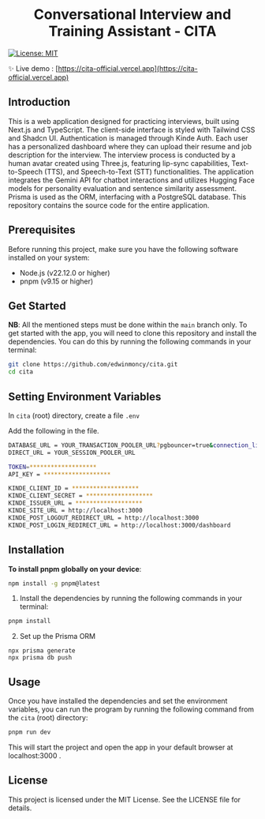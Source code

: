 <h1 align="center">Conversational Interview and Training Assistant - CITA</h1>
<p>
    <a href="#" target="_blank">
        <img alt="License: MIT" src="https://img.shields.io/badge/License-MIT-yellow.svg" />
    </a>
</p>

✨ Live demo : [https://cita-official.vercel.app](https://cita-official.vercel.app)

## Introduction

This is a web application designed for practicing interviews, built using Next.js and TypeScript. The client-side interface is styled with Tailwind CSS and Shadcn UI. Authentication is managed through Kinde Auth. Each user has a personalized dashboard where they can upload their resume and job description for the interview. The interview process is conducted by a human avatar created using Three.js, featuring lip-sync capabilities, Text-to-Speech (TTS), and Speech-to-Text (STT) functionalities. The application integrates the Gemini API for chatbot interactions and utilizes Hugging Face models for personality evaluation and sentence similarity assessment. Prisma is used as the ORM, interfacing with a PostgreSQL database. This repository contains the source code for the entire application.

## Prerequisites

Before running this project, make sure you have the following software installed on your system:

- Node.js (v22.12.0 or higher)
- pnpm (v9.15 or higher)

## Get Started

**NB**: All the mentioned steps must be done within the `main` branch only.
To get started with the app, you will need to clone this repository and install the dependencies. You can do this by running the following commands in your terminal:

```sh
git clone https://github.com/edwinmoncy/cita.git
cd cita
```

## Setting Environment Variables

In `cita` (root) directory, create a file `.env`

Add the following in the file.

```sh
DATABASE_URL = YOUR_TRANSACTION_POOLER_URL?pgbouncer=true&connection_limit=1
DIRECT_URL = YOUR_SESSION_POOLER_URL

TOKEN=*******************
API_KEY = *******************

KINDE_CLIENT_ID = *******************
KINDE_CLIENT_SECRET = *******************
KINDE_ISSUER_URL = *******************
KINDE_SITE_URL = http://localhost:3000
KINDE_POST_LOGOUT_REDIRECT_URL = http://localhost:3000
KINDE_POST_LOGIN_REDIRECT_URL = http://localhost:3000/dashboard
```

## Installation

**To install pnpm globally on your device**:

```sh
npm install -g pnpm@latest
```

1. Install the dependencies by running the following commands in your terminal:

```sh
pnpm install
```

2. Set up the Prisma ORM

```
npx prisma generate
npx prisma db push
```

## Usage

Once you have installed the dependencies and set the environment variables, you can run the program by running the following command from the `cita` (root) directory:

```sh
pnpm run dev
```

This will start the project and open the app in your default browser at localhost:3000 .

## License

This project is licensed under the MIT License. See the LICENSE file for details.
